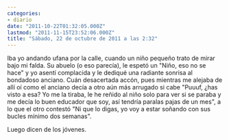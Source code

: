 ```yaml
---
categories:
- diario
date: "2011-10-22T01:32:05.000Z"
lastmod: "2011-11-15T23:52:06.000Z"
title: "Sábado, 22 de octubre de 2011 a las 2:32"
---
```


Iba yo andando ufana por la calle, cuando un niño pequeño trato de mirar bajo mi falda. Su abuelo (o eso parecí­a), le espetó un "Niño, eso no se hace" y yo asentí­ complacida y le dediqué una radiante sonrisa al bondadoso anciano. Cuán desacertada accón, pues mientras me alejaba de allí­ oí­ como el anciano decí­a a otro aún más arrugado si cabe "Puuuf, ¿has visto a esa? Yo me la tiraba, le he reñido al niño solo para ver si se paraba y me decí­a lo buen educador que soy, así­ tendrí­a paralas pajas de un mes", a lo que el otro contestó "Ni que lo digas, yo voy a estar soñando con sus bucles mí­nimo dos semanas".


Luego dicen de los jóvenes.